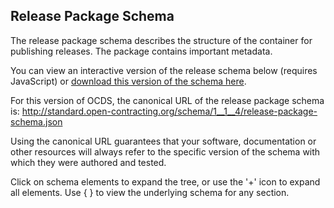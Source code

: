 ## Release Package Schema

The release package schema describes the structure of the container for publishing releases. The package contains important metadata.

You can view an interactive version of the release schema below (requires JavaScript) or [download this version of the schema here](../../../../release-package-schema.json).

For this version of OCDS, the canonical URL of the release package schema is: <http://standard.open-contracting.org/schema/1__1__4/release-package-schema.json>

Using the canonical URL guarantees that your software, documentation or other resources will always refer to the specific version of the schema with which they were authored and tested.

Click on schema elements to expand the tree, or use the '+' icon to expand all elements. Use { } to view the underlying schema for any section.

<script src="../../_static/docson/widget.js" data-schema="../../release-package-schema.json"></script>
